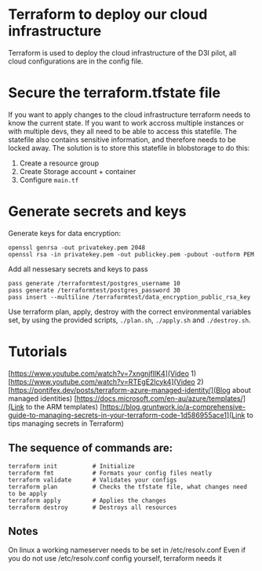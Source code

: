 # Terraform to deploy our cloud infrastructure

Terraform is used to deploy the cloud infrastructure of the D3I pilot, all cloud configurations are in the config file.


# Secure the terraform.tfstate file 

If you want to apply changes to the cloud infrastructure terraform needs to know the current state.
If you want to work accross multiple instances or with multiple devs, they all need to be able to access this statefile.
The statefile also contains sensitive information, and therefore needs to be locked away.
The solution is to store this statefile in blobstorage to do this: 

1. Create a resource group 
2. Create Storage account + container
3. Configure `main.tf`

# Generate secrets and keys

Generate keys for data encryption:

```
openssl genrsa -out privatekey.pem 2048
openssl rsa -in privatekey.pem -out publickey.pem -pubout -outform PEM
```

Add all nessesary secrets and keys to pass

```
pass generate /terraformtest/postgres_username 10
pass generate /terraformtest/postgres_password 30
pass insert --multiline /terraformtest/data_encryption_public_rsa_key
```

Use terraform plan, apply, destroy with the correct environmental variables set, by using the provided scripts, `./plan.sh`, `./apply.sh` and `./destroy.sh`.


# Tutorials

[https://www.youtube.com/watch?v=7xngnjfIlK4](Video 1)
[https://www.youtube.com/watch?v=RTEgE2lcyk4](Video 2)
[https://pontifex.dev/posts/terraform-azure-managed-identity/](Blog about managed identities)
[https://docs.microsoft.com/en-au/azure/templates/](Link to the ARM templates)
[https://blog.gruntwork.io/a-comprehensive-guide-to-managing-secrets-in-your-terraform-code-1d586955ace1](Link to tips managing secrets in Terraform)


## The sequence of commands are:

```
terraform init          # Initialize
terraform fmt           # Formats your config files neatly
terraform validate      # Validates your configs
terraform plan          # Checks the tfstate file, what changes need to be apply
terraform apply         # Applies the changes
terraform destroy       # Destroys all resources
```

## Notes
On linux a working nameserver needs to be set in /etc/resolv.conf
Even if you do not use /etc/resolv.conf config yourself, terraform needs it


